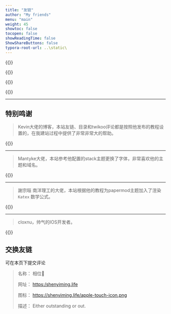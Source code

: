 ```yaml
---
title: "友链"
author: "My friends"
menu: "main"
weight: 45
showtoc: false
tocopen: false
showReadingTime: false
ShowShareButtons: false
typora-root-url: ..\static\
---
```


{{<friend name= "相位🚀" url="https://shenyiming.life" logo="https://shinning.cloud/apple-touch-icon.png" word="Either outstanding or out.">}}

{{<friend name= "F.I.V.E" url="https://shenyiming.life" logo="https://fiveml.github.io/apple-touch-icon.png" word="FIGHTING!">}}

{{<friend name= "Air" url="https://airkqx.github.io/" logo="/icon/Air.bmp" word="吾善养吾浩然气">}}

{{<friend name= "WingerBlog" url="https://blog.winger216.bid/" logo="https://blog.winger216.bid/img/avatar_hu660a25d0d5393b05f07783c8b24b29d6_29042_300x0_resize_box_2.png" word="to think and to share">}} 

---

## 特别鸣谢

>Kevin大佬的博客，本站友链、目录和twikoo评论都是按照他发布的教程设置的，在我建站过程中提供了非常非常大的帮助。

{{<friend name= "Sulv’s Blog" url="https://www.sulvblog.cn/" logo="https://www.sulvblog.cn/img/Q.gif" word="一个记录技术、阅读、生活的博客">}}

---

> Mantyke大佬，本站参考他配置的stack主题更换了字体，非常喜欢他的主题和域名。

{{<friend name= "小球飞鱼" url="https://mantyke.icu/" logo="https://cdn.jsdelivr.net/gh/Mantyke/photo@master/star_min.png" word="我们会一起遇见鲸鱼吗？">}}

---

> 謝宗晅 南洋理工的大佬，本站根据他的教程为papermod主题加入了渲染 `Katex` 数学公式。

{{<friend name= "謝宗晅" url="https://vincentthh35.csie.org/" logo="https://vincentthh35.csie.org/img/avatar_huae49e2d2509fc0ee3202a897fdbbd84a_10389_300x0_resize_q75_box.jpg" word="NTU CSIE B07">}}

---

> cloxnu，帅气的IOS开发者。

{{<friend name= "I'm cloxnu" url="https://clox.nu/" logo="https://clox.nu/logo/favicon.ico" word="Welcome to cloxnu’s creative space.">}}

## 交换友链

可在本页下提交评论

> 名称： 相位🚀
>
> 网址： [https:/shenyiming.life](https:/shenyiming.life)
>
> 图标： https://shenyiming.life/apple-touch-icon.png
>
> 描述： Either outstanding or out.

